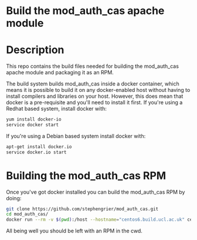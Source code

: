 # Build the mod_auth_cas apache module

# Description

This repo contains the build files needed for building the mod_auth_cas
apache module and packaging it as an RPM.

The build system builds mod_auth_cas inside a docker container, which means 
it is possible to build it on any docker-enabled host without having to 
install compilers and libraries on your host. However, this does mean that 
docker is a pre-requisite and you'll need to install it first. If you're 
using a Redhat based system, install docker with:

```bash
yum install docker-io
service docker start
```

If you're using a Debian based system install docker with:

```bash
apt-get install docker.io
service docker.io start
```

# Building the mod_auth_cas RPM

Once you've got docker installed you can build the mod_auth_cas RPM by doing:

```bash
git clone https://github.com/stephengrier/mod_auth_cas.git
cd mod_auth_cas/
docker run --rm -v $(pwd):/host --hostname="centos6.build.ucl.ac.uk" centos:centos6 /host/build-rpm.sh
```

All being well you should be left with an RPM in the cwd.

